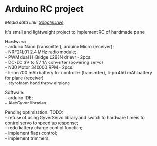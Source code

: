 # Arduino RC project
*Media data link: [GoogleDrive]()*  
   
It's small and lightweight project to implement RC of handmade plane  
  
Hardware:   
    - arduino Nano (transmitter), arduino Micro (receiver);  
    - NRF24L01 2.4 MHz radio module;  
    - PWM dual H-Bridge L298N drievr - 2pcs.  
    - DC-DC 3V to 5V 1A converter (powering servo)  
    - N30 Motor 340000 RPM - 2pcs.  
    - li-ion 700 mAh battery for controller (transmiter), li-po 450 mAh battery for plane (receiver)  
    - styrofoam hand throw airplane 
      
Software:  
    - arduino IDE;  
    - AlexGyver libraries.  
  
Pending optimisation. TODO:  
    - refuse of using GyverServo library and switch to hardware timers to control servo to speed up response;  
    - redo battery charge control function;  
    - implement flaps control;  
    - implement trimmers.  


